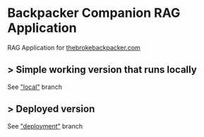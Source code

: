 # Backpacker Companion RAG Application

RAG Application for [thebrokebackpacker.com](https://thebrokebackpacker.com)

## > Simple working version that runs locally 

See ["local"](https://github.com/jesseDingley/backpacker-companion/tree/local) branch

## > Deployed version

See ["deployment"](https://github.com/jesseDingley/backpacker-companion/tree/deploymeny) branch

